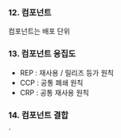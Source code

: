 ### 12. 컴포넌트
컴포넌트는 배포 단위

### 13. 컴포넌트 응집도
- REP : 재사용 / 릴리즈 등가 원칙
- CCP : 공통 폐쇄 원칙
- CRP : 공통 재사용 원칙

### 14. 컴포넌트 결합
    `